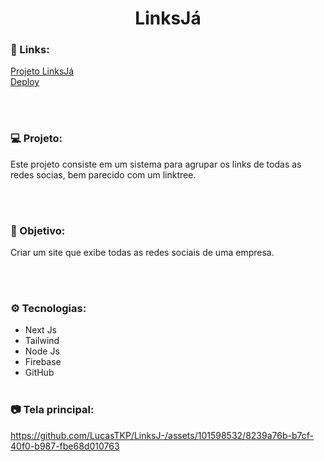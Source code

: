 <h1 align="center">LinksJá</h1>

### 🔗 Links:

<a href="https://github.com/LucasTKP/LinksJ-">Projeto LinksJá</a></br>
<a href="https://links.cliqueja.online/">Deploy</a></br>

</br>
</br>

### 💻 Projeto:

Este projeto consiste em um sistema para agrupar os links de todas as redes socias, bem parecido com um linktree.

<br /> <br />

### 🎯 Objetivo:

Criar um site que exibe todas as redes sociais de uma empresa.


<br /> <br />

### ⚙️ Tecnologias:

- Next Js
- Tailwind
- Node Js
- Firebase
- GitHub
  <br /> <br />

### 📷 Tela principal:


https://github.com/LucasTKP/LinksJ-/assets/101598532/8239a76b-b7cf-40f0-b987-fbe68d010763


<br />
